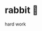# rabbit 🐇 
hard work
<img src="https://free4kwallpapers.com/uploads/originals/2015/07/15/cute-rabbit.jpg" alt="">
